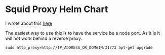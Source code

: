 # Squid Proxy Helm Chart

I wrote about this [here](https://ncrmro.com/posts/squid-proxy-as-a-helm-chart)

The easiest way to use this is to have the service be a node port. As it is it will not work behind a reverse proxy.

```shell
sudo http_proxy=http://IP_ADDRESS_OR_DOMAIN:31773 apt-get upgrade 
```
